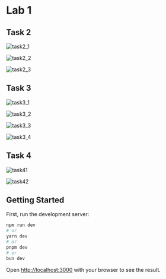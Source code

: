# Lab 1

## Task 2

![task2_1](.assets/task2_1.png)

![task2_2](.assets/task2_2.png)

![task2_3](.assets/task2_3.png)

## Task 3

![task3_1](.assets/task3_1.png)

![task3_2](.assets/task3_2.png)

![task3_3](.assets/task3_3.png)

![task3_4](.assets/task3_4.png)

## Task 4

![task41](.assets/task41.png)

![task42](.assets/task42.png)

## Getting Started

First, run the development server:

```bash
npm run dev
# or
yarn dev
# or
pnpm dev
# or
bun dev
```

Open [http://localhost:3000](http://localhost:3000) with your browser to see the result.
